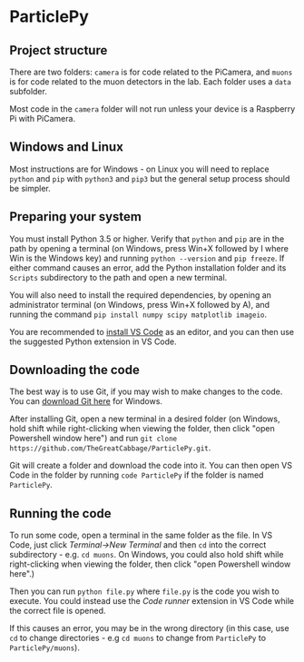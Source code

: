 # ParticlePy

## Project structure

There are two folders: `camera` is for code related to the PiCamera, and `muons` is for code related to the muon detectors in the lab. Each folder uses a `data` subfolder.

Most code in the `camera` folder will not run unless your device is a Raspberry Pi with PiCamera.

## Windows and Linux

Most instructions are for Windows - on Linux you will need to replace `python` and `pip` with `python3` and `pip3` but the general setup process should be simpler.

## Preparing your system

You must install Python 3.5 or higher. Verify that `python` and `pip` are in the path by opening a terminal (on Windows, press Win+X followed by I where Win is the Windows key) and running `python --version` and `pip freeze`. If either command causes an error, add the Python installation folder and its `Scripts` subdirectory to the path and open a new terminal.

You will also need to install the required dependencies, by opening an administrator terminal (on Windows, press Win+X followed by A), and running the command `pip install numpy scipy matplotlib imageio`. 

You are recommended to [install VS Code](https://code.visualstudio.com/Download) as an editor, and you can then use the suggested Python extension in VS Code.

## Downloading the code

The best way is to use Git, if you may wish to make changes to the code. You can [download Git here](https://git-scm.com/download/win) for Windows. 

After installing Git, open a new terminal in a desired folder (on Windows, hold shift while right-clicking when viewing the folder, then click "open Powershell window here") and run `git clone https://github.com/TheGreatCabbage/ParticlePy.git`. 

Git will create a folder and download the code into it. You can then open VS Code in the folder by running `code ParticlePy` if the folder is named `ParticlePy`.

## Running the code

To run some code, open a terminal in the same folder as the file. In VS Code, just click *Terminal->New Terminal* and then `cd` into the correct subdirectory - e.g. `cd muons`. On Windows, you could also hold shift while right-clicking when viewing the folder, then click "open Powershell window here".)

Then you can run `python file.py` where `file.py` is the code you wish to execute. You could instead use the *Code runner* extension in VS Code while the correct file is opened.

If this causes an error, you may be in the wrong directory (in this case, use `cd` to change directories - e.g `cd muons` to change from `ParticlePy` to `ParticlePy/muons`).